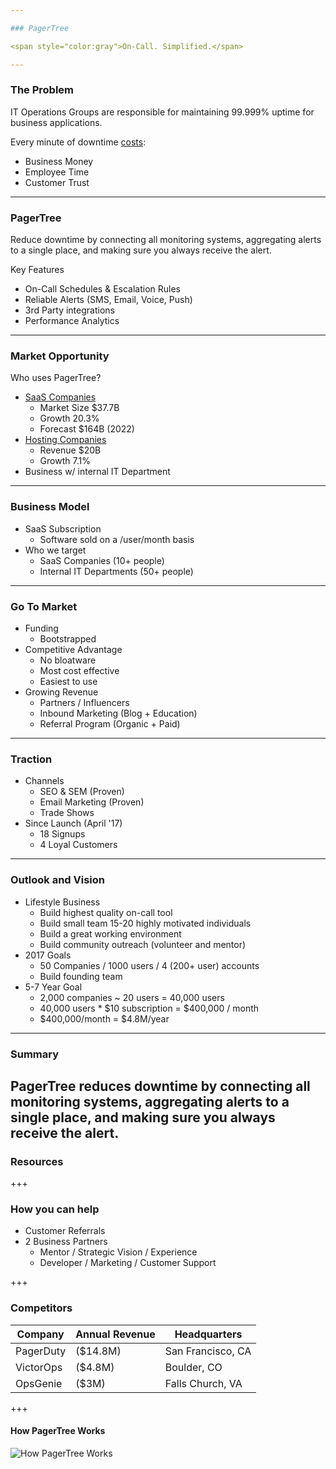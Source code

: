 ```yaml
---

### PagerTree

<span style="color:gray">On-Call. Simplified.</span>

---
```


### The Problem

IT Operations Groups are responsible for maintaining 99.999% uptime for business applications.

Every minute of downtime [costs](https://pagertree.com/wp-content/uploads/2017/06/cost-of-it-outage.pdf):
* Business Money
* Employee Time
* Customer Trust


---

### PagerTree

Reduce downtime by connecting all monitoring systems, aggregating alerts to a single place, and making sure you always receive the alert.

Key Features
* On-Call Schedules & Escalation Rules
* Reliable Alerts (SMS, Email, Voice, Push)
* 3rd Party integrations
* Performance Analytics

---

### Market Opportunity

Who uses PagerTree?
* [SaaS Companies](http://www.ironpaper.com/webintel/articles/saas-market-size-forecast/)
  * Market Size $37.7B
  * Growth 20.3%
  * Forecast $164B (2022)
* [Hosting Companies](https://www.ibisworld.com/industry-trends/specialized-market-research-reports/technology/computer-services/internet-hosting-services.html)
  * Revenue $20B
  * Growth 7.1%
* Business w/ internal IT Department

---

### Business Model

* SaaS Subscription
  * Software sold on a /user/month basis
* Who we target
  * SaaS Companies (10+ people)
  * Internal IT Departments (50+ people)

---

### Go To Market

* Funding
  - Bootstrapped
* Competitive Advantage
  * No bloatware
  * Most cost effective
  * Easiest to use
* Growing Revenue
  * Partners / Influencers
  * Inbound Marketing (Blog + Education)
  * Referral Program (Organic + Paid)

---

### Traction
* Channels
  * SEO & SEM (Proven)
  * Email Marketing (Proven)
  * Trade Shows
* Since Launch (April '17)
  * 18 Signups
  * 4 Loyal Customers

---

### Outlook and Vision

* Lifestyle Business
  * Build highest quality on-call tool
  * Build small team 15-20 highly motivated individuals
  * Build a great working environment
  * Build community outreach (volunteer and mentor)
* 2017 Goals
  * 50 Companies / 1000 users / 4 (200+ user) accounts
  * Build founding team
* 5-7 Year Goal
  * 2,000 companies ~ 20 users = 40,000 users
  * 40,000 users * $10 subscription = $400,000 / month
  * $400,000/month = $4.8M/year

---

### Summary

PagerTree reduces downtime by connecting all monitoring systems, aggregating alerts to a single place, and making sure you always receive the alert.
---

### Resources

+++
### How you can help
* Customer Referrals
* 2 Business Partners
  * Mentor / Strategic Vision / Experience
  * Developer / Marketing / Customer Support

+++
### Competitors
Company | Annual Revenue | Headquarters
--------|----------------| ------------
PagerDuty | ($14.8M) | San Francisco, CA
VictorOps | ($4.8M) | Boulder, CO
OpsGenie | ($3M) | Falls Church, VA
+++
#### How PagerTree Works

![How PagerTree Works](https://cdn.pagertree.com/wp-content/uploads/2015/10/info_graphic_2x-1024x482.png)
